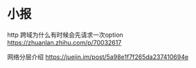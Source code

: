 # 小报
http 跨域为什么有时候会先请求一次option
https://zhuanlan.zhihu.com/p/70032617


网络分层介绍
https://juejin.im/post/5a98e1f7f265da237410694e
